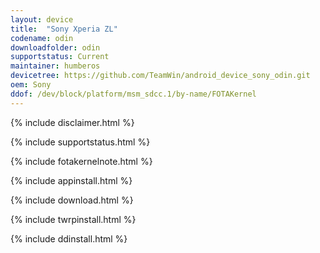 ```yaml
---
layout: device
title:  "Sony Xperia ZL"
codename: odin
downloadfolder: odin
supportstatus: Current
maintainer: humberos
devicetree: https://github.com/TeamWin/android_device_sony_odin.git
oem: Sony
ddof: /dev/block/platform/msm_sdcc.1/by-name/FOTAKernel
---
```


{% include disclaimer.html %}

{% include supportstatus.html %}

{% include fotakernelnote.html %}

{% include appinstall.html %}

{% include download.html %}

{% include twrpinstall.html %}

{% include ddinstall.html %}
